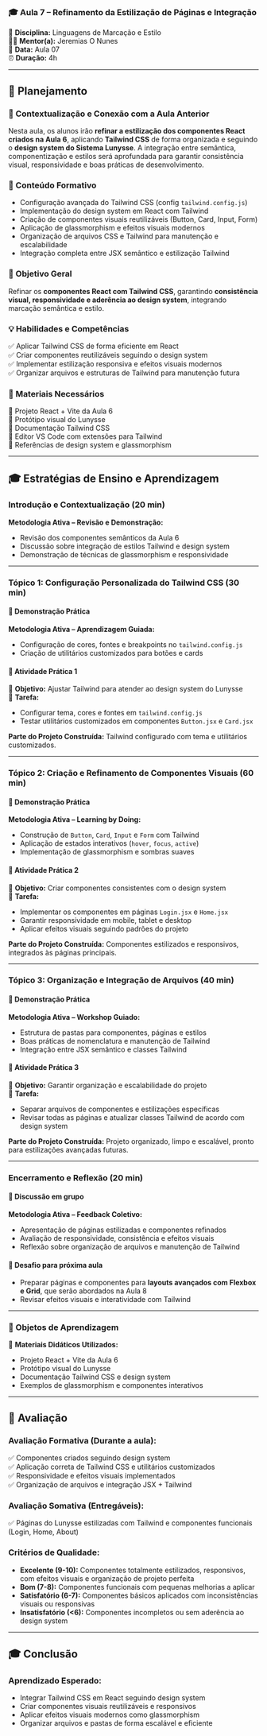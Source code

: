 ### 🎓 Aula 7 – Refinamento da Estilização de Páginas e Integração

📌 **Disciplina:** Linguagens de Marcação e Estilo  
👨🏫 **Mentor(a):** Jeremias O Nunes  
📆 **Data:** Aula 07  
⏰ **Duração:** 4h  

---

## 📖 Planejamento  

### 📌 Contextualização e Conexão com a Aula Anterior
Nesta aula, os alunos irão **refinar a estilização dos componentes React criados na Aula 6**, aplicando **Tailwind CSS** de forma organizada e seguindo o **design system do Sistema Lunysse**. A integração entre semântica, componentização e estilos será aprofundada para garantir consistência visual, responsividade e boas práticas de desenvolvimento.  

### 📌 Conteúdo Formativo
- Configuração avançada do Tailwind CSS (config `tailwind.config.js`)  
- Implementação do design system em React com Tailwind  
- Criação de componentes visuais reutilizáveis (Button, Card, Input, Form)  
- Aplicação de glassmorphism e efeitos visuais modernos  
- Organização de arquivos CSS e Tailwind para manutenção e escalabilidade  
- Integração completa entre JSX semântico e estilização Tailwind  

### 🎯 Objetivo Geral
Refinar os **componentes React com Tailwind CSS**, garantindo **consistência visual, responsividade e aderência ao design system**, integrando marcação semântica e estilo.  

### 💡 Habilidades e Competências
✅ Aplicar Tailwind CSS de forma eficiente em React  
✅ Criar componentes reutilizáveis seguindo o design system  
✅ Implementar estilização responsiva e efeitos visuais modernos  
✅ Organizar arquivos e estruturas de Tailwind para manutenção futura  

### 📌 Materiais Necessários
📌 Projeto React + Vite da Aula 6  
📌 Protótipo visual do Lunysse  
📌 Documentação Tailwind CSS  
📌 Editor VS Code com extensões para Tailwind  
📌 Referências de design system e glassmorphism  

---

## 🎓 Estratégias de Ensino e Aprendizagem  

### Introdução e Contextualização (20 min)  
**Metodologia Ativa – Revisão e Demonstração:**  
- Revisão dos componentes semânticos da Aula 6  
- Discussão sobre integração de estilos Tailwind e design system  
- Demonstração de técnicas de glassmorphism e responsividade  

---

### **Tópico 1: Configuração Personalizada do Tailwind CSS (30 min)**  
#### 📌 Demonstração Prática  
**Metodologia Ativa – Aprendizagem Guiada:**  
- Configuração de cores, fontes e breakpoints no `tailwind.config.js`  
- Criação de utilitários customizados para botões e cards  

#### 📌 Atividade Prática 1  
🎯 **Objetivo:** Ajustar Tailwind para atender ao design system do Lunysse  
📝 **Tarefa:**  
- Configurar tema, cores e fontes em `tailwind.config.js`  
- Testar utilitários customizados em componentes `Button.jsx` e `Card.jsx`  

**Parte do Projeto Construída:** Tailwind configurado com tema e utilitários customizados.  

---

### **Tópico 2: Criação e Refinamento de Componentes Visuais (60 min)**  
#### 📌 Demonstração Prática  
**Metodologia Ativa – Learning by Doing:**  
- Construção de `Button`, `Card`, `Input` e `Form` com Tailwind  
- Aplicação de estados interativos (`hover`, `focus`, `active`)  
- Implementação de glassmorphism e sombras suaves  

#### 📌 Atividade Prática 2  
🎯 **Objetivo:** Criar componentes consistentes com o design system  
📝 **Tarefa:**  
- Implementar os componentes em páginas `Login.jsx` e `Home.jsx`  
- Garantir responsividade em mobile, tablet e desktop  
- Aplicar efeitos visuais seguindo padrões do projeto  

**Parte do Projeto Construída:** Componentes estilizados e responsivos, integrados às páginas principais.  

---

### **Tópico 3: Organização e Integração de Arquivos (40 min)**  
#### 📌 Demonstração Prática  
**Metodologia Ativa – Workshop Guiado:**  
- Estrutura de pastas para componentes, páginas e estilos  
- Boas práticas de nomenclatura e manutenção de Tailwind  
- Integração entre JSX semântico e classes Tailwind  

#### 📌 Atividade Prática 3  
🎯 **Objetivo:** Garantir organização e escalabilidade do projeto  
📝 **Tarefa:**  
- Separar arquivos de componentes e estilizações específicas  
- Revisar todas as páginas e atualizar classes Tailwind de acordo com design system  

**Parte do Projeto Construída:** Projeto organizado, limpo e escalável, pronto para estilizações avançadas futuras.  

---

### Encerramento e Reflexão (20 min)  
#### 📌 Discussão em grupo  
**Metodologia Ativa – Feedback Coletivo:**  
- Apresentação de páginas estilizadas e componentes refinados  
- Avaliação de responsividade, consistência e efeitos visuais  
- Reflexão sobre organização de arquivos e manutenção de Tailwind  

#### 📌 Desafio para próxima aula  
- Preparar páginas e componentes para **layouts avançados com Flexbox e Grid**, que serão abordados na Aula 8  
- Revisar efeitos visuais e interatividade com Tailwind  

---

### 📌 Objetos de Aprendizagem  
📝 **Materiais Didáticos Utilizados:**  
- Projeto React + Vite da Aula 6  
- Protótipo visual do Lunysse  
- Documentação Tailwind CSS e design system  
- Exemplos de glassmorphism e componentes interativos  

---

## 🎯 Avaliação  

### **Avaliação Formativa (Durante a aula):**  
✅ Componentes criados seguindo design system  
✅ Aplicação correta de Tailwind CSS e utilitários customizados  
✅ Responsividade e efeitos visuais implementados  
✅ Organização de arquivos e integração JSX + Tailwind  

### **Avaliação Somativa (Entregáveis):**  
✅ Páginas do Lunysse estilizadas com Tailwind e componentes funcionais (Login, Home, About)  

### **Critérios de Qualidade:**  
- **Excelente (9-10):** Componentes totalmente estilizados, responsivos, com efeitos visuais e organização de projeto perfeita  
- **Bom (7-8):** Componentes funcionais com pequenas melhorias a aplicar  
- **Satisfatório (6-7):** Componentes básicos aplicados com inconsistências visuais ou responsivas  
- **Insatisfatório (<6):** Componentes incompletos ou sem aderência ao design system  

---

## 🎓 Conclusão  

### **Aprendizado Esperado:**  
- Integrar Tailwind CSS em React seguindo design system  
- Criar componentes visuais reutilizáveis e responsivos  
- Aplicar efeitos visuais modernos como glassmorphism  
- Organizar arquivos e pastas de forma escalável e eficiente  
